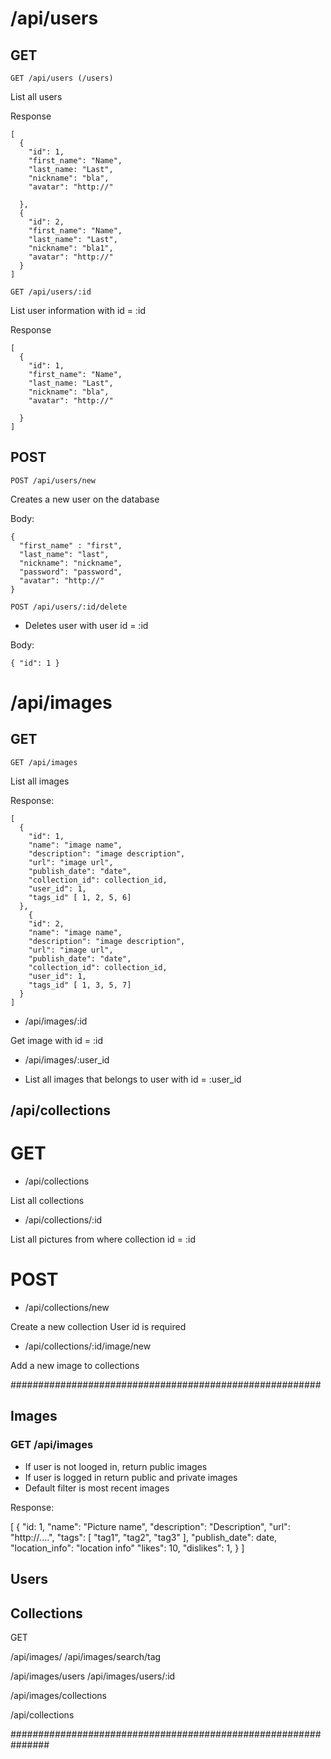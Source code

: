 

# /api/users
## GET

```GET /api/users (/users)```

List all users

Response

```
[
  {
    "id": 1,
    "first_name": "Name",
    "last_name: "Last",
    "nickname": "bla",
    "avatar": "http://"

  },
  {
    "id": 2,
    "first_name": "Name",
    "last_name": "Last",
    "nickname": "bla1",
    "avatar": "http://"
  }
]

```

```GET /api/users/:id```

List user information with id = :id

Response

```
[
  {
    "id": 1,
    "first_name": "Name",
    "last_name: "Last",
    "nickname": "bla",
    "avatar": "http://"

  }
]
```

## POST

```POST /api/users/new```

Creates a new user on the database

Body:

```
{
  "first_name" : "first",
  "last_name": "last",
  "nickname": "nickname",
  "password": "password",
  "avatar": "http://"
}
```

```POST /api/users/:id/delete```

- Deletes user with user id = :id

Body:

```
{ "id": 1 }
```


# /api/images
## GET

```GET /api/images```

List all images

Response:

```
[
  {
    "id": 1,
    "name": "image name",
    "description": "image description",
    "url": "image url",
    "publish_date": "date",
    "collection_id": collection_id,
    "user_id": 1,
    "tags_id" [ 1, 2, 5, 6]
  },
    {
    "id": 2,
    "name": "image name",
    "description": "image description",
    "url": "image url",
    "publish_date": "date",
    "collection_id": collection_id,
    "user_id": 1,
    "tags_id" [ 1, 3, 5, 7]
  }
]
```


- /api/images/:id

Get image with id = :id

- /api/images/:user_id

- List all images that belongs to user with id = :user_id


## /api/collections
# GET

- /api/collections

List all collections

- /api/collections/:id

List all pictures from where collection id = :id

# POST

- /api/collections/new

Create a new collection
User id is required

- /api/collections/:id/image/new

Add a new image to collections






########################################################

## Images

### GET /api/images

- If user is not looged in, return public images
- If user is logged in return public and private images
- Default filter is most recent images

Response:

[
  {
    "id: 1,
    "name": "Picture name",
    "description": "Description",
    "url": "http://....",
    "tags": [ "tag1", "tag2", "tag3" ],
    "publish_date": date,
    "location_info": "location info"
    "likes": 10,
    "dislikes": 1,
  }
]

## Users

## Collections



GET 

/api/images/
/api/images/search/tag

/api/images/users
/api/images/users/:id

/api/images/collections

/api/collections

###############################################################




